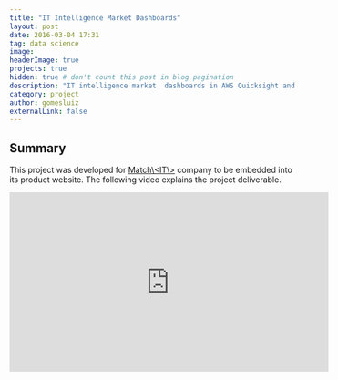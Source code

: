 ```yaml
---
title: "IT Intelligence Market Dashboards"
layout: post
date: 2016-03-04 17:31
tag: data science
image: 
headerImage: true
projects: true
hidden: true # don't count this post in blog pagination
description: "IT intelligence market  dashboards in AWS Quicksight and Power BI"
category: project
author: gomesluiz
externalLink: false
---
```


## Summary

This project was developed for [Match\\<IT\\>](https://app.matchit.com.br/) company to be embedded into its product website. The following video explains the project deliverable. 

<iframe width="560" height="315" src="https://www.youtube.com/embed/SVJaSNIMaOQ" title="IT Market Intelligence Dashboards" frameborder="0" allow="accelerometer; autoplay; clipboard-write; encrypted-media; gyroscope; picture-in-picture; web-share" allowfullscreen></iframe>